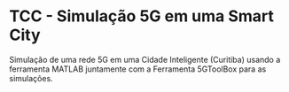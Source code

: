 # TCC - Simulação 5G em uma Smart City

Simulação de uma rede 5G em uma Cidade Inteligente (Curitiba) usando a ferramenta MATLAB juntamente com a Ferramenta 5GToolBox para as simulações.
